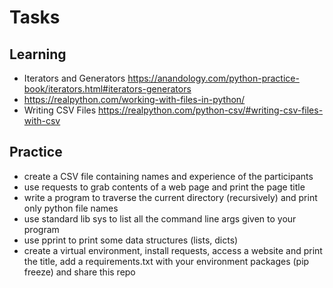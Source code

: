 # Tasks

## Learning

  - Iterators and Generators https://anandology.com/python-practice-book/iterators.html#iterators-generators
  - https://realpython.com/working-with-files-in-python/
  - Writing CSV Files https://realpython.com/python-csv/#writing-csv-files-with-csv

## Practice

  - create a CSV file containing names and experience of the participants
  - use requests to grab contents of a web page and print the page title
  - write a program to traverse the current directory (recursively) and print only python file names
  - use standard lib sys to list all the command line args given to your program
  - use pprint to print some data structures (lists, dicts)
  - create a virtual environment, install requests, access a website and print the title, add a requirements.txt with your environment packages (pip freeze) and share this repo
